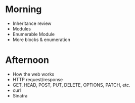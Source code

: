 # Morning

* Inheritance review
* Modules
* Enumerable Module
* More blocks & enumeration

# Afternoon

* How the web works
* HTTP request/response
* GET, HEAD, POST, PUT, DELETE, OPTIONS, PATCH, etc.
* curl
* Sinatra